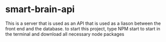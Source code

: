 # smart-brain-api

This is a server that is used as an API that is used as a liason between the front end and the database. 
to start this project, type NPM start to start in the terminal and download all necessary node packages
